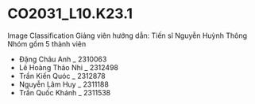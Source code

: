 # CO2031_L10.K23.1
Image Classification
Giảng viên hướng dẫn: Tiến sĩ Nguyễn Huỳnh Thông
Nhóm gồm 5 thành viên
- Đặng Châu Anh _ 2310063
- Lê Hoàng Thảo Nhi _ 2312498
- Trần Kiến Quóc _ 2312878
- Nguyễn Lâm Huy _ 2311188 
- Trần Quốc Khánh _ 2311538
